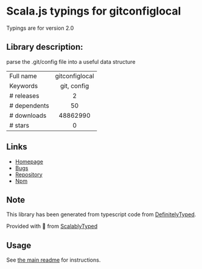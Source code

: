 
# Scala.js typings for gitconfiglocal

Typings are for version 2.0

## Library description:
parse the .git/config file into a useful data structure

|                    |                 |
| ------------------ | :-------------: |
| Full name          | gitconfiglocal |
| Keywords           | git, config |
| # releases         | 2 |
| # dependents       | 50 |
| # downloads        | 48862990 |
| # stars            | 0 |

## Links
- [Homepage](https://github.com/soldair/node-gitconfiglocal#readme)
- [Bugs](https://github.com/soldair/node-gitconfiglocal/issues)
- [Repository](https://github.com/soldair/node-gitconfiglocal)
- [Npm](https://www.npmjs.com/package/gitconfiglocal)
    


## Note
This library has been generated from typescript code from [DefinitelyTyped](https://definitelytyped.org).

Provided with :purple_heart: from [ScalablyTyped](https://github.com/oyvindberg/ScalablyTyped)

## Usage
See [the main readme](../../readme.md) for instructions.


